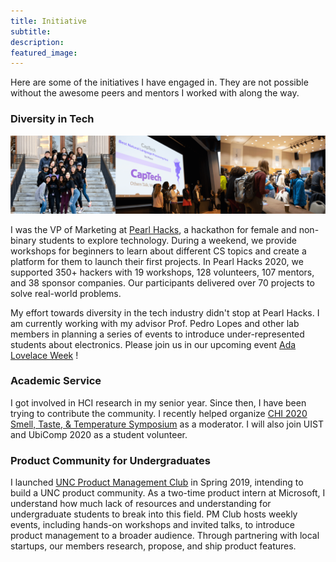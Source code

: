 ```yaml
---
title: Initiative
subtitle: 
description: 
featured_image: 
---
```


<!-- ### Underrepresented group in tech -->

Here are some of the initiatives I have engaged in. They are not possible without the awesome peers and mentors I worked with along the way. 

### Diversity in Tech 

![](/images/pearl-hacks.png)

I was the VP of Marketing at [Pearl Hacks](https://pearlhacks.com), a hackathon for female and non-binary students to explore technology. During a weekend, we provide workshops for beginners to learn about different CS topics and create a platform for them to launch their first projects. In Pearl Hacks 2020, we supported 350+ hackers with 19 workshops, 128 volunteers, 107 mentors, and 38 sponsor companies. Our participants delivered over 70 projects to solve real-world problems.

My effort towards diversity in the tech industry didn't stop at Pearl Hacks. I am currently working with my advisor Prof. Pedro Lopes and other lab members in planning a series of events to introduce under-represented students about electronics. Please join us in our upcoming event [Ada Lovelace Week](https://ada2020.plopes.org/) !


### Academic Service
I got involved in HCI research in my senior year. Since then, I have been trying to contribute the community. I recently helped organize [CHI 2020 Smell, Taste, & Temperature Symposium](http://stt20.plopes.org) as a moderator. I will also join UIST and UbiComp 2020 as a student volunteer.


### Product Community for Undergraduates

I launched [UNC Product Management Club](https://uncpmclub.com/) in Spring 2019, intending to build a UNC product community. As a two-time product intern at Microsoft, I understand how much lack of resources and understanding for undergraduate students to break into this field. PM Club hosts weekly events, including hands-on workshops and invited talks, to introduce product management to a broader audience. Through partnering with local startups, our members research, propose, and ship product features.

